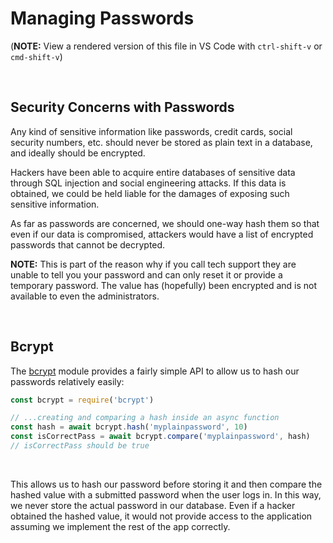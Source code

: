 # Managing Passwords

(**NOTE:** View a rendered version of this file in VS Code with `ctrl-shift-v` or `cmd-shift-v`)

&nbsp;
## Security Concerns with Passwords

Any kind of sensitive information like passwords, credit cards, social security numbers, etc. should never be stored as plain text in a database, and ideally should be encrypted.

Hackers have been able to acquire entire databases of sensitive data through SQL injection and social engineering attacks. If this data is obtained, we could be held liable for the damages of exposing such sensitive information.

As far as passwords are concerned, we should one-way hash them so that even if our data is compromised, attackers would have a list of encrypted passwords that cannot be decrypted.

**NOTE:** This is part of the reason why if you call tech support they are unable to tell you your password and can only reset it or provide a temporary password. The value has (hopefully) been encrypted and is not available to even the administrators.

&nbsp;
## Bcrypt

The [bcrypt](https://github.com/kelektiv/node.bcrypt.js#usage) module provides a fairly simple API to allow us to hash our passwords relatively easily:

```js
const bcrypt = require('bcrypt')

// ...creating and comparing a hash inside an async function
const hash = await bcrypt.hash('myplainpassword', 10)
const isCorrectPass = await bcrypt.compare('myplainpassword', hash)
// isCorrectPass should be true
```
&nbsp;

This allows us to hash our password before storing it and then compare the hashed value with a submitted password when the user logs in. In this way, we never store the actual password in our database. Even if a hacker obtained the hashed value, it would not provide access to the application assuming we implement the rest of the app correctly.
